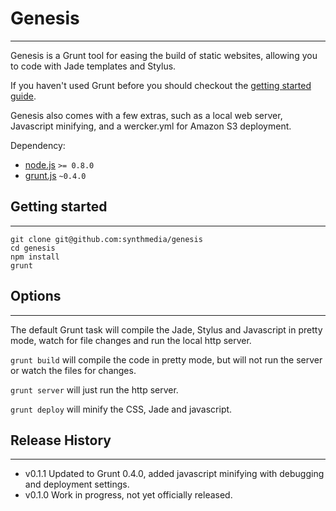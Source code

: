 # Genesis
---

Genesis is a Grunt tool for easing the build of static websites, allowing you to code with Jade templates and Stylus.

If you haven't used Grunt before you should checkout the [getting started guide](http://gruntjs.com/getting-started).

Genesis also comes with a few extras, such as a local web server, Javascript minifying, and a wercker.yml for Amazon S3 deployment.

Dependency:
  - [node.js](http://nodejs.org) `>= 0.8.0`
  - [grunt.js](http://gruntjs.com) `~0.4.0`

## Getting started
---

```
git clone git@github.com:synthmedia/genesis
cd genesis
npm install
grunt
```

## Options
---

The default Grunt task will compile the Jade, Stylus and Javascript in pretty mode, watch for file changes and run the local http server.

`grunt build` will compile the code in pretty mode, but will not run the server or watch the files for changes.

`grunt server` will just run the http server.

`grunt deploy` will minify the CSS, Jade and javascript.

## Release History
---

* v0.1.1 Updated to Grunt 0.4.0, added javascript minifying with debugging and deployment settings.
* v0.1.0 Work in progress, not yet officially released.